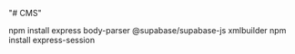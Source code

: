 "# CMS" 


npm install express body-parser @supabase/supabase-js xmlbuilder
npm install express-session

